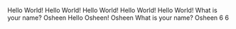 Hello World!
Hello World!
Hello World!
Hello World!
Hello World!
What is your name? Osheen
Hello Osheen!
Osheen
What is your name? Osheen
6
6